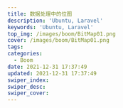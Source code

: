 ```yaml
---
title: 数据处理中的位图
description: 'Ubuntu, Laravel'
keywords: 'Ubuntu, Laravel'
top_img: /images/boom/BitMap01.png
cover: /images/boom/BitMap01.png
tags:
categories:
  - Boom
date: 2021-12-31 17:37:49
updated: 2021-12-31 17:37:49
swiper_index:
swiper_desc:
swiper_cover:
---
```

